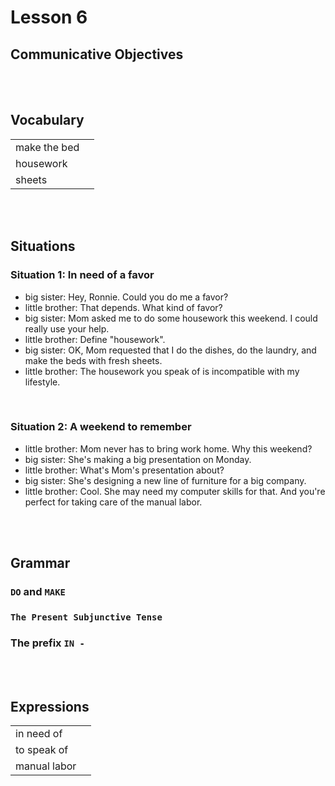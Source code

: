 # Lesson 6


## Communicative Objectives

<br><br>


## Vocabulary

|    |    |
|:---|:---|
| make the bed |  |
| housework |  |
| sheets |  |


<br><br>


## Situations
### Situation 1: In need of a favor
- big sister: Hey, Ronnie. Could you do me a favor?
- little brother: That depends. What kind of favor?
- big sister: Mom asked me to do some housework this weekend. I could really use your help.
- little brother: Define "housework".
- big sister: OK, Mom requested that I do the dishes, do the laundry, and make the beds with fresh sheets.
- little brother: The housework you speak of is incompatible with my lifestyle.
<br>

### Situation 2: A weekend to remember
-  little brother:  Mom never has to bring work home. Why this weekend?
- big sister: She's making a big presentation on Monday.
- little brother: What's Mom's presentation about?
- big sister: She's designing a new line of furniture for a big company.
- little brother: Cool. She may need my computer skills for that. And you're perfect for taking care of the manual labor.

<br><br>


## Grammar
### ```DO``` and ```MAKE```

### ```The Present Subjunctive Tense```

### The prefix ```IN -```

<br><br>


## Expressions

|    |    |
|:---|:---|
| in need of |  |
| to speak of |  |
| manual labor |  |
